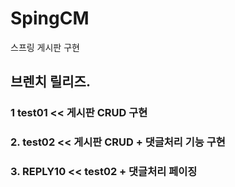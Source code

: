 # SpingCM
스프링 게시판 구현

## 브렌치 릴리즈.
 ### 1  test01 << 게시판 CRUD 구현
 ### 2. test02 << 게시판 CRUD + 댓글처리 기능 구현
 ### 3. REPLY10 << test02 + 댓글처리 페이징
